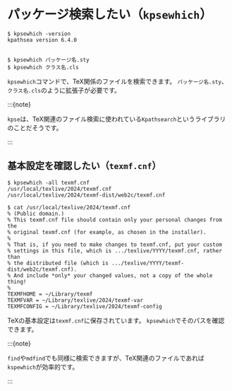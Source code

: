 # パッケージ検索したい（`kpsewhich`）

```console
$ kpsewhich -version
kpathsea version 6.4.0


$ kpsewhich パッケージ名.sty
$ kpsewhich クラス名.cls
```

`kpsewhich`コマンドで、TeX関係のファイルを検索できます。
`パッケージ名.sty`、`クラス名.cls`のように拡張子が必要です。

:::{note}

`kpse`は、TeX関連のファイル検索に使われている`Kpathsearch`というライブラリのことだそうです。

:::

## 基本設定を確認したい（`texmf.cnf`）

```console
$ kpsewhich -all texmf.cnf
/usr/local/texlive/2024/texmf.cnf
/usr/local/texlive/2024/texmf-dist/web2c/texmf.cnf

$ cat /usr/local/texlive/2024/texmf.cnf
% (Public domain.)
% This texmf.cnf file should contain only your personal changes from the
% original texmf.cnf (for example, as chosen in the installer).
%
% That is, if you need to make changes to texmf.cnf, put your custom
% settings in this file, which is .../texlive/YYYY/texmf.cnf, rather than
% the distributed file (which is .../texlive/YYYY/texmf-dist/web2c/texmf.cnf).
% And include *only* your changed values, not a copy of the whole thing!
%
TEXMFHOME = ~/Library/texmf
TEXMFVAR = ~/Library/texlive/2024/texmf-var
TEXMFCONFIG = ~/Library/texlive/2024/texmf-config
```

TeXの基本設定は`texmf.cnf`に保存されています。
`kpsewhich`でそのパスを確認できます。

:::{note}

`find`や`mdfind`でも同様に検索できますが、TeX関連のファイルであれば`kspewhich`が効率的です。

:::
